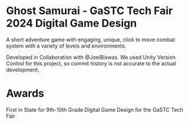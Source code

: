# Ghost Samurai - GaSTC Tech Fair 2024 Digital Game Design

A short adventure game with engaging, unique, click to move combat system with a variety of levels and environments.

Developed in Collaboration with @JoelBiswas. We used Unity Version Control for this project, so commit history is not accurate to the actual development.

# Awards 

First in State for 9th-10th Grade Digital Game Design for the GaSTC Tech Fair
